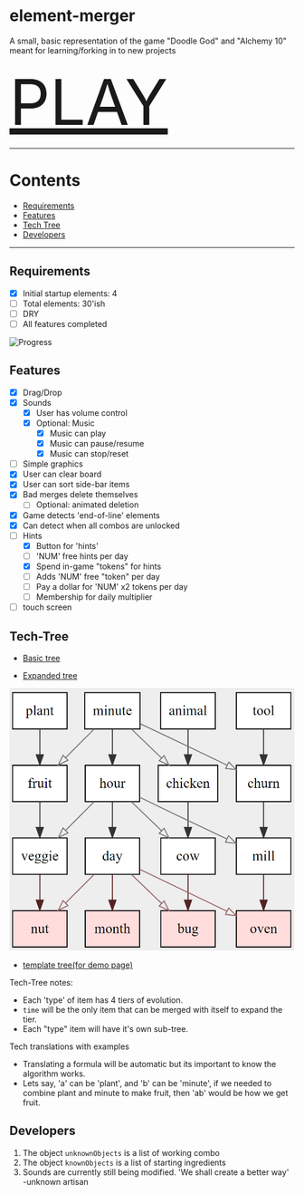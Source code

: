 # element-merger
A small, basic representation of the game "Doodle God" and "Alchemy 10" meant for learning/forking in to new projects

<a href='https://ehawk82.github.io/element-merger/' style='font-size:8em;'>PLAY</a>

<hr />

# Contents
  - [Requirements](#requirements)
  - [Features](#features)
  - [Tech Tree](#tech-tree)
  - [Developers](#developers)
  
<hr />

## Requirements
- [x] Initial startup elements: 4
- [ ] Total elements: 30'ish
- [ ] DRY
- [ ] All features completed

![Progress](https://progress-bar.dev/63/)

## Features

- [x] Drag/Drop
- [x] Sounds
  + [x] User has volume control
  + [x] Optional: Music
  	* [x] Music can play
  	* [x] Music can pause/resume
  	* [x] Music can stop/reset
- [ ] Simple graphics
- [x] User can clear board
- [x] User can sort side-bar items
- [x] Bad merges delete themselves
  + [ ] Optional: animated deletion
- [x] Game detects 'end-of-line' elements
- [x] Can detect when all combos are unlocked
- [ ] Hints
  + [x] Button for 'hints'
  + [ ] 'NUM' free hints per day
  + [x] Spend in-game "tokens" for hints
  + [ ] Adds 'NUM' free "token" per day
  + [ ] Pay a dollar for 'NUM' x2 tokens per day
  + [ ] Membership for daily multiplier
- [ ] touch screen

## Tech-Tree

- [Basic tree](https://stonecypher.github.io/jssm-viz-demo/graph_explorer.html?s=LYQwxgFglgdgpgfRiYcAEGMC40CIBKcYUADugCoBOccuA3AFCiSyIgCuALhAPaWY5cAKRABnHjDQBxSiABeUEDB70m4aPAQAbKGDgxR6NDgCyASXKNmGxGB7BUMTtjwBBNACMxutFp48AazQQZ250TmpaK3VWbSUAc3YQePQcfWiWTQA3OEpRKAkXAEYAOgAGcsYAM1EtBBy8gslMYvLKhgZRThBKTgQukLhRFuM0AG0AGR4QABM0QkNOAF1GfRn+7s4hkZcxlY6GAHoAKjQZuCqOLU5RLAYSLSVOABolKFAtZ853uC--LQYx0OHROaAeTzQQPujycaAAvAA+NBVSjsKDORFoHLxeJQdCYmBcRhHU5vD6Q4FkkBaeFIlhgAL6WloOwAd2ZHnY8WJoO+qApTFgXHxSN47H4mJmIAAnszgBJuMTgEKtmgALRIsYotHOemMySQcUwfYMMX8DXjbG49BstDKrRaE1S2UWsaE5yc+JoHg5Y0806cf4CwM8GmYw2USSY+1hpE+9JAA)

- [Expanded tree](https://stonecypher.github.io/jssm-viz-demo/graph_explorer.html?s=LYQwxgFglgdgpgfRiYcAEGMC40CIBKcYUADugCoBOccuA3AFCiSyIgCuALhAPaWY5cAKRABnHjHpNw0eAgA2UMHBij0aHAFkAkuUbNZiMD2CoYnbHiHtRFkGgCO7JQGs0cAB4oS89DwBmaLwA7mjccGpoINRowZRQnJwqUgasCiAwAObsIJnoOCr6MmkAbnCUolASlgCMAHQADI2M-qLyCGUVVTCYAmj1TQ2MDLbRnAijSaK9GmgA2gAyPCAAJmiEapwAuowqKxOcIFMzlnM7DBcA9ABUaCtw-hzynKJYDD4ZnAA0GVCg8l9OH84ICeDx5AxrpcLgxLnD4QjEfCAOQfczIpGYzGwy5oNEWAB8RLCwPe8k+aAAtAT5v5KM4LGVMpkoOgYFxzji0HSGWgiTSgagGDyElSaXMQCQfOgAEblSgATzQxE49NEnLhaCZLPQ-JJQu1rLF82MlB6wQgcCOaHBUDKGtx7MJxMFcAYTuNczIGS4UXkwAka2MxhADqxWORv3+GPD4YYUZA8k9LDALhUaBl7Eyyp4wQdyugqZUDBTaZ61PmcGZOfk5LyMHzmcyDCbnrl6GDhkTaHJYHzxmCJdznuAUHkbmMtdy6YVPGylG2+jHbgrmcS5WGONjSORnDB8hj26xDD34OTEHYZrQo9rNrKDeGmsgl5gJYvV9XXCSlDocJvLiuXEbwhLkeHvQCjwRXdgUPSDESYWAuHQABeGleEvNBULuEAlSwgNzAgR8gMQpIEKddAKzmEU7ClXwcyvb0PVLdMq2zf8CxffN0MoBhuM9Q1ZXlJULStOx-UDDMs2vMd5HzFYcIYeSlUolU1TQD1bTKHMQxzUIwJUc44KMuMgA)

[![example](https://github.com/Ehawk82/element-merger/blob/main/docs/src/assets/images/readmeImage_1.png)](https://fsl.tools/viewer/?z=LYQwxgFglgdgpgfRiYcAEGMC40CIBKcYUADugCoBOccuA3AFCiSyIgCuALhAPaWY5cAKRABnHjDQBxSiABeUEDB70m4aPAQAbKGDgxR6NDgCyASXKNmGxGB7BUMTtjwBBNACMxutFp48AazQQZ250TmpaK3VWbSUAc3YQePQcfWiWTQA3OEpRKAkXAEYAOgAGcsYAM1EtBBy8gslMYvLKhgZRThBKTgQukLhRFuM0AG0AGR4QABM0QkNOAF1GfRn+7s4hkZcxlY6GAHoAKjQZuCqOLU5RLAYSLSVOABolKFAtZ853uC--LQYx0OHROaAeTzQQPujycaAAvAA+NBVSjsKDORFoHLxeJQdCYmBcRhHU5vD6Q4FkkBaeFIlhgAL6WloOwAd2ZHnY8WJoO+qApTFgXHxSN47H4mJmIAAnszgBJuMTgEKtmgALRIsYotHOemMySQcUwfYMMX8DXjbG49BstDKrRaE1S2UWsaE5yc+JoHg5Y0806cf4CwM8GmYw2USSY+1hpE+9JAA)

- [template tree(for demo page)](https://stonecypher.github.io/jssm-viz-demo/graph_explorer.html?s=LYQwxgFglgdgpgfRiYcAEGMC40CIAqcwADgDYgAu6+ATnHLgNwBQoksiIArhRAPY1MOXACkQAZz4w0AcRogAXlBAw+TVuGjwEpKGDgxx6NDgCyASXws2WxGD7BUMCtjwBBNFRLkqnuui4jABM0KTQgoj40YhAAcwZrTQ4dFViuOPQcA0T2bQA3OBpxKDCTNABGADoABhqWADNxUgQCopLpTFcq2uqWZnEKEBoKBAHKOHFOsoBtABk+EBCAJQm4CgBdFgMg0cGqSamZzeZmEDQAWgA+NGmQO7O7tBAAIyewJ5CQeqfYp4gn8BoZ6Al4g4FgIL1Y6vK43Z7w14vIGvZ7vZ4hZ7fZ6-Z7-cFPfGgiFQljvWHTMCU96A1FoSl0kJgb5gX6QAFowFgQFBQH1QGxQEQMHC4nHELkoKSz4YxkhSXhb5BX5Bf486ngyHHb7k+q675fIHMxXfXVoeq-er-Pnq8Cali-cmxJ2-OJA1nKi2-J1oWL-AVgY7-ckQEP-EB4-5slVmv3-ENoIUBxhAA)

Tech-Tree notes:
- Each 'type' of item has 4 tiers of evolution.
- <code>time</code> will be the only item that can be merged with itself to expand the tier.
- Each "type" item will have it's own sub-tree.

Tech translations with examples
- Translating a formula will be automatic but its important to know the algorithm works.
- Lets say, 'a' can be 'plant', and 'b' can be 'minute', if we needed to combine plant and minute to make fruit, then 'ab' would be how we get fruit.  


## Developers
1. The object <code>unknownObjects</code> is a list of working combo
2. The object <code>knownObjects</code> is a list of starting ingredients
3. Sounds are currently still being modified.  'We shall create a better way' -unknown artisan


